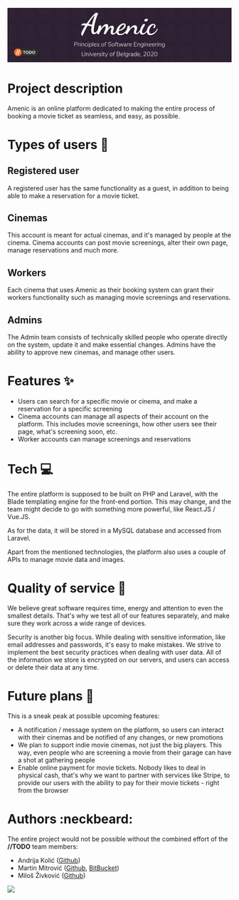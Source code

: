 ![Banner](imgs/github/banner.jpg)
# Project description
Amenic is an online platform dedicated to making the entire process of booking a movie ticket as seamless, and easy, as possible.

# Types of users :busts_in_silhouette:
## Registered user
A registered user has the same functionality as a guest, in addition to being able to make a reservation for a movie ticket.

## Cinemas
This account is meant for actual cinemas, and it's managed by people at the cinema. Cinema accounts can post movie screenings, alter their own page, manage reservations and much more.

## Workers
Each cinema that uses Amenic as their booking system can grant their workers functionality such as managing movie screenings and reservations.

## Admins
The Admin team consists of technically skilled people who operate directly on the system, update it and make essential changes. Admins have the ability to approve new cinemas, and manage other users.

# Features :sparkles:
* Users can search for a specific movie or cinema, and make a reservation for a specific screening
* Cinema accounts can manage all aspects of their account on the platform. This includes movie screenings, how other users see their page, what's screening soon, etc.
* Worker accounts can manage screenings and reservations

# Tech :computer:
The entire platform is supposed to be built on PHP and Laravel, with the Blade templating engine for the front-end portion. This may change, and the team might decide to go with something more powerful, like React.JS / Vue.JS.

As for the data, it will be stored in a MySQL database and accessed from Laravel.

Apart from the mentioned technologies, the platform also uses a couple of APIs to manage movie data and images.

# Quality of service :wrench:
We believe great software requires time, energy and attention to even the smallest details. That's why we test all of our features separately, and make sure they work across a wide range of devices.

Security is another big focus. While dealing with sensitive information, like email addresses and passwords, it's easy to make mistakes. We strive to implement the best security practices when dealing with user data. All of the information we store is encrypted on our servers, and users can access or delete their data at any time.

# Future plans :memo:
This is a sneak peak at possible upcoming features:
* A notification / message system on the platform, so users can interact with their cinemas and be notified of any changes, or new promotions
* We plan to support indie movie cinemas, not just the big players. This way, even people who are screening a movie from their garage can have a shot at gathering people
* Enable online payment for movie tickets. Nobody likes to deal in physical cash, that's why we want to partner with services like Stripe, to provide our users with the ability to pay for their movie tickets - right from the browser

# Authors :neckbeard:
The entire project would not be possible without the combined effort of the **//TODO** team members:
* Andrija Kolić ([Github](https://github.com/k0lic))
* Martin Mitrović ([Github](https://github.com/Rpsaman13000), [BitBucket](https://bitbucket.org/Maximious/))
* Miloš Živković ([Github](https://github.com/zivkovicmilos))

<img src="https://github.com/zivkovicmilos/Amenic/blob/master/imgs/github/TODO_Logo.png" width="250">